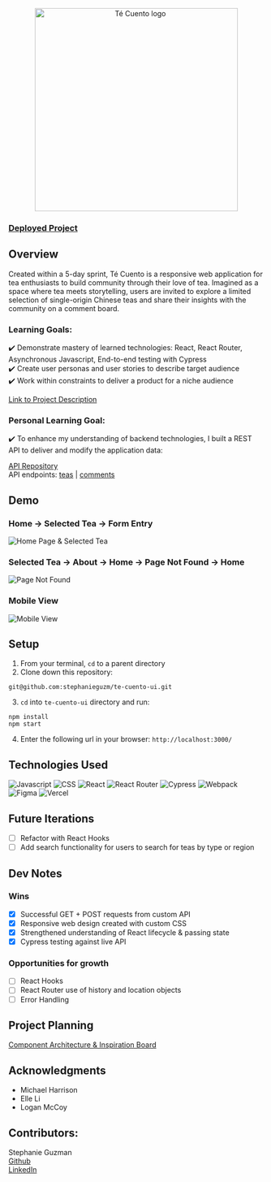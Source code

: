 <p align="center">
<img width='400' alt='Té Cuento logo' src='https://user-images.githubusercontent.com/101955307/201567634-3dcd0b47-93bf-4051-aa8e-0951f170984f.png'>
</p>

### [Deployed Project](https://te-cuento-ui.vercel.app/)

## Overview
Created within a 5-day sprint, Té Cuento is a responsive web application for tea enthusiasts to build community through their love of tea. Imagined as a space where tea meets storytelling, users are invited to explore a limited selection of single-origin Chinese teas and share their insights with the community on a comment board.

### Learning Goals:      
✔️ Demonstrate mastery of learned technologies: React, React Router, Asynchronous Javascript, End-to-end testing with Cypress<br> 
✔️ Create user personas and user stories to describe target audience<br>
✔️ Work within constraints to deliver a product for a niche audience <br>

[Link to Project Description](https://frontend.turing.edu/projects/module-3/showcase.html)

### Personal Learning Goal:

✔️ To enhance my understanding of backend technologies, I built a REST API to deliver and modify the application data:<br>

[API Repository](https://github.com/stephanieguzm/te-cuento-api) <br>
API endpoints: [teas](https://te-cuento.herokuapp.com/api/v1/teas) | [comments](https://te-cuento.herokuapp.com/api/v1/comments)<br>

## Demo
### Home -> Selected Tea -> Form Entry
![Home Page & Selected Tea](https://user-images.githubusercontent.com/101955307/201581686-b7d22dc5-da5e-4aa0-abd7-d3151d54bb74.gif)

### Selected Tea -> About -> Home -> Page Not Found -> Home
![Page Not Found](https://user-images.githubusercontent.com/101955307/201581950-9d33bea7-441a-4e35-beca-6b0694c95367.gif)

### Mobile View
![Mobile View](https://user-images.githubusercontent.com/101955307/201583705-18cc9106-d8ac-4566-bd6f-a06bec4a8bf8.gif)

## Setup
1. From your terminal, `cd` to a parent directory
2. Clone down this repository:
  ```
  git@github.com:stephanieguzm/te-cuento-ui.git
  ```
3. `cd` into `te-cuento-ui` directory and run:
  ```
  npm install
  npm start
  ```
4. Enter the following url in your browser: `http://localhost:3000/`

## Technologies Used
![Javascript](https://img.shields.io/badge/JavaScript-323330?style=for-the-badge&logo=javascript&logoColor=F7DF1E) 
![CSS](https://img.shields.io/badge/CSS3-1572B6?style=for-the-badge&logo=css3&logoColor=white) 
![React](https://img.shields.io/badge/react-%2320232a.svg?style=for-the-badge&logo=react&logoColor=%2361DAFB) 
![React Router](https://img.shields.io/badge/React_Router-CA4245?style=for-the-badge&logo=react-router&logoColor=white) 
![Cypress](https://img.shields.io/badge/-cypress-%23E5E5E5?style=for-the-badge&logo=cypress&logoColor=058a5e) 
![Webpack](https://img.shields.io/badge/webpack-%238DD6F9.svg?style=for-the-badge&logo=webpack&logoColor=black) 
![Figma](https://img.shields.io/badge/figma-%23F24E1E.svg?style=for-the-badge&logo=figma&logoColor=white)
![Vercel](https://img.shields.io/badge/vercel-%23000000.svg?style=for-the-badge&logo=vercel&logoColor=white)

## Future Iterations
- [ ] Refactor with React Hooks
- [ ] Add search functionality for users to search for teas by type or region

## Dev Notes
### Wins
- [x] Successful GET + POST requests from custom API
- [x] Responsive web design created with custom CSS
- [X] Strengthened understanding of React lifecycle & passing state
- [X] Cypress testing against live API

### Opportunities for growth
- [ ] React Hooks
- [ ] React Router use of history and location objects
- [ ] Error Handling

## Project Planning 
[Component Architecture & Inspiration Board](https://www.figma.com/file/m91MPTU7WKdtHFA4nL01bt/Te-Cuento?node-id=0%3A1&t=kcEQs4eewklWUxZb-1)

## Acknowledgments 
- Michael Harrison
- Elle Li
- Logan McCoy

## Contributors:
Stephanie Guzman<br>
[Github](https://github.com/stephanieguzm)<br>
[LinkedIn](https://www.linkedin.com/in/stephanie-guzman-sdsw/)<br>
